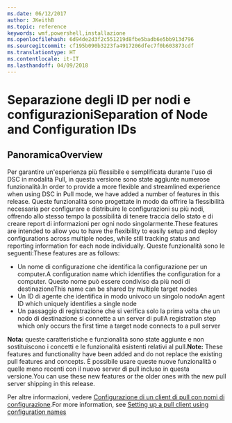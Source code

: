 ```yaml
---
ms.date: 06/12/2017
author: JKeithB
ms.topic: reference
keywords: wmf,powershell,installazione
ms.openlocfilehash: 6d94de2d3f2c551219d8fbe5badb6e5bb913d796
ms.sourcegitcommit: cf195b090b3223fa4917206dfec7f0b603873cdf
ms.translationtype: HT
ms.contentlocale: it-IT
ms.lasthandoff: 04/09/2018
---
```

# <a name="separation-of-node-and-configuration-ids"></a><span data-ttu-id="1f85f-102">Separazione degli ID per nodi e configurazioni</span><span class="sxs-lookup"><span data-stu-id="1f85f-102">Separation of Node and Configuration IDs</span></span>

## <a name="overview"></a><span data-ttu-id="1f85f-103">Panoramica</span><span class="sxs-lookup"><span data-stu-id="1f85f-103">Overview</span></span>

<span data-ttu-id="1f85f-104">Per garantire un'esperienza più flessibile e semplificata durante l'uso di DSC in modalità Pull, in questa versione sono state aggiunte numerose funzionalità.</span><span class="sxs-lookup"><span data-stu-id="1f85f-104">In order to provide a more flexible and streamlined experience when using DSC in Pull mode, we have added a number of features in this release.</span></span> <span data-ttu-id="1f85f-105">Queste funzionalità sono progettate in modo da offrire la flessibilità necessaria per configurare e distribuire le configurazioni su più nodi, offrendo allo stesso tempo la possibilità di tenere traccia dello stato e di creare report di informazioni per ogni nodo singolarmente.</span><span class="sxs-lookup"><span data-stu-id="1f85f-105">These features are intended to allow you to have the flexibility to easily setup and deploy configurations across multiple nodes, while still tracking status and reporting information for each node individually.</span></span>
<span data-ttu-id="1f85f-106">Queste funzionalità sono le seguenti:</span><span class="sxs-lookup"><span data-stu-id="1f85f-106">These features are as follows:</span></span>

* <span data-ttu-id="1f85f-107">Un nome di configurazione che identifica la configurazione per un computer.</span><span class="sxs-lookup"><span data-stu-id="1f85f-107">A configuration name which identifies the configuration for a computer.</span></span> <span data-ttu-id="1f85f-108">Questo nome può essere condiviso da più nodi di destinazione</span><span class="sxs-lookup"><span data-stu-id="1f85f-108">This name can be shared by multiple target nodes</span></span>
* <span data-ttu-id="1f85f-109">Un ID di agente che identifica in modo univoco un singolo nodo</span><span class="sxs-lookup"><span data-stu-id="1f85f-109">An agent ID which uniquely identifies a single node</span></span>
* <span data-ttu-id="1f85f-110">Un passaggio di registrazione che si verifica solo la prima volta che un nodo di destinazione si connette a un server di pull</span><span class="sxs-lookup"><span data-stu-id="1f85f-110">A registration step which only occurs the first time a target node connects to a pull server</span></span>

<span data-ttu-id="1f85f-111">**Nota:** queste caratteristiche e funzionalità sono state aggiunte e non sostituiscono i concetti e le funzionalità esistenti relativi al pull.</span><span class="sxs-lookup"><span data-stu-id="1f85f-111">**Note:** These features and functionality have been added and do not replace the existing pull features and concepts.</span></span> <span data-ttu-id="1f85f-112">È possibile usare queste nuove funzionalità o quelle meno recenti con il nuovo server di pull incluso in questa versione.</span><span class="sxs-lookup"><span data-stu-id="1f85f-112">You can use these new features or the older ones with the new pull server shipping in this release.</span></span>

<span data-ttu-id="1f85f-113">Per altre informazioni, vedere [Configurazione di un client di pull con nomi di configurazione](https://msdn.microsoft.com/powershell/dsc/pullclientconfignames).</span><span class="sxs-lookup"><span data-stu-id="1f85f-113">For more information, see [Setting up a pull client using configuration names](https://msdn.microsoft.com/powershell/dsc/pullclientconfignames)</span></span>